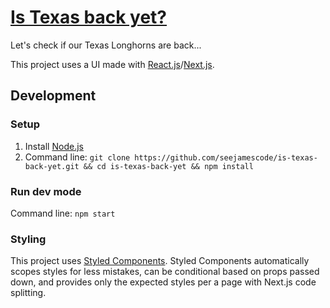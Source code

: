 # [Is Texas back yet?](http://istexasbackyet.com)

Let's check if our Texas Longhorns are back...

This project uses a UI made with [React.js](https://github.com/facebook/react/)/[Next.js](https://github.com/zeit/next.js/).

## Development

### Setup

1.  Install [Node.js](https://nodejs.org/en/)
2.  Command line: `git clone https://github.com/seejamescode/is-texas-back-yet.git && cd is-texas-back-yet && npm install`

### Run dev mode

Command line: `npm start`

### Styling

This project uses [Styled Components](https://www.styled-components.com/). Styled Components automatically scopes styles for less mistakes, can be conditional based on props passed down, and provides only the expected styles per a page with Next.js code splitting.
